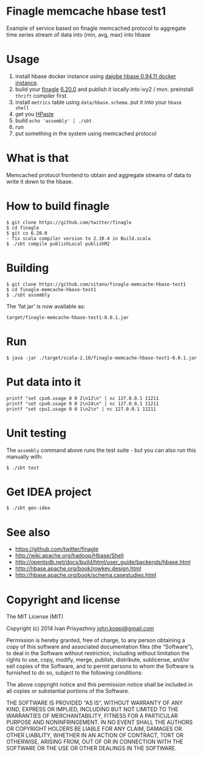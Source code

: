 Finagle memcache hbase test1
============================

Example of service based on finagle memcached protocol to aggregate time series stream of data into (min, avg, max) into hbase

Usage
=====

1. install hbase docker instance using [dajobe hbase 0.94.11 docker instance](https://github.com/dajobe/hbase-docker).
2. build your [finagle](https://github.com/twitter/finagle)
   [6.20.0](https://github.com/twitter/finagle/archive/6.20.0.zip) and publish it locally into ivy2 / mvn.
   preinstall `thrift` compiler first.
3. install `metrics` table using `data/hbase.schema`. put it into your `hbase shell`
4. get you [HPaste](https://github.com/GravityLabs/HPaste)
5. build `echo 'assembly' | ./sbt`
6. run
7. put something in the system using memcached protocol

What is that
============

Memcached protocol frontend to obtain and aggregate streams of data to write it down to the hbase.

How to build finagle
====================

    $ git clone https://github.com/twitter/finagle
    $ cd finagle
    $ git co 6.20.0
    - fix scala compiler version to 2.10.4 in Build.scala
    $ ./sbt compile publishLocal publishM2

Building
========

    $ git clone https://github.com/sitano/finagle-memcache-hbase-test1
    $ cd finagle-memcache-hbase-test1
    $ ./sbt assembly

The 'fat jar' is now available as:

    target/finagle-memcache-hbase-test1-0.0.1.jar

Run
===

    $ java -jar ./target/scala-2.10/finagle-memcache-hbase-test1-0.0.1.jar

Put data into it
================

    printf "set cpu0.usage 0 0 2\n12\n" | nc 127.0.0.1 11211
    printf "set cpu0.usage 0 0 2\n24\n" | nc 127.0.0.1 11211
    printf "set cpu1.usage 0 0 1\n2\n" | nc 127.0.0.1 11211

Unit testing
============

The `assembly` command above runs the test suite - but you can also run this manually with:

    $ ./sbt test

Get IDEA project
================

    $ ./sbt gen-idea

See also
========

* https://github.com/twitter/finagle
* http://wiki.apache.org/hadoop/Hbase/Shell
* http://opentsdb.net/docs/build/html/user_guide/backends/hbase.html
* http://hbase.apache.org/book/rowkey.design.html
* http://hbase.apache.org/book/schema.casestudies.html

Copyright and license
=====================

The MIT License (MIT)

Copyright (c) 2014 Ivan Prisyazhniy <john.koepi@gmail.com>

Permission is hereby granted, free of charge, to any person obtaining a copy
of this software and associated documentation files (the “Software”), to deal
in the Software without restriction, including without limitation the rights
to use, copy, modify, merge, publish, distribute, sublicense, and/or sell
copies of the Software, and to permit persons to whom the Software is
furnished to do so, subject to the following conditions:

The above copyright notice and this permission notice shall be included in all
copies or substantial portions of the Software.

THE SOFTWARE IS PROVIDED “AS IS”, WITHOUT WARRANTY OF ANY KIND, EXPRESS OR
IMPLIED, INCLUDING BUT NOT LIMITED TO THE WARRANTIES OF MERCHANTABILITY,
FITNESS FOR A PARTICULAR PURPOSE AND NONINFRINGEMENT. IN NO EVENT SHALL THE
AUTHORS OR COPYRIGHT HOLDERS BE LIABLE FOR ANY CLAIM, DAMAGES OR OTHER
LIABILITY, WHETHER IN AN ACTION OF CONTRACT, TORT OR OTHERWISE, ARISING FROM,
OUT OF OR IN CONNECTION WITH THE SOFTWARE OR THE USE OR OTHER DEALINGS IN THE
SOFTWARE.
